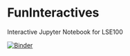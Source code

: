 # FunInteractives
Interactive Jupyter Notebook for LSE100

[![Binder](https://mybinder.org/badge_logo.svg)](https://mybinder.org/v2/gh/nathalievladis/FunInteractives/master)

